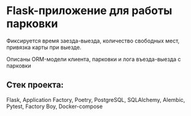 <h1>Flask-приложение для работы парковки</h1>  
<p>Фиксируется время заезда-выезда, количество свободных мест, привязка карты при выезде.</p>
<p>
Описаны ORM-модели клиента, парковки и лога въезда-выезда с парковки
</p>
<h2>Стек проекта:</h2>
Flask, Application Factory, Poetry, PostgreSQL, SQLAlchemy, Alembic, Pytest, Factory Boy, Docker-compose 
